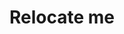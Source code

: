 ---
layout: home

title: Relocate me
titleTemplate: Эмиграция из России

hero:
  name: Эмиграция из России
  text: Не знаешь, куда валить? Нахуй подальше
  tagline: Провереные ответы на частые вопросы
  actions:
    - theme: brand
      text: Выбрать страну
      link: /countries/
    - theme: alt
      text: Рассказать историю
      link: /feedback

features:
  - title: Гайды по эмиграции
    details: Документы, ковидные ограничения 
  - title: Личный опыт
    details: Рассказы тех, кто уже там
  - title: Сообщества
    details: В такое время лучше держаться вместе
---